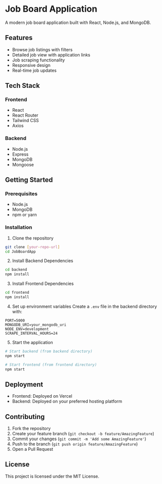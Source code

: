 # Job Board Application

A modern job board application built with React, Node.js, and MongoDB.

## Features

- Browse job listings with filters
- Detailed job view with application links
- Job scraping functionality
- Responsive design
- Real-time job updates

## Tech Stack

### Frontend
- React
- React Router
- Tailwind CSS
- Axios

### Backend
- Node.js
- Express
- MongoDB
- Mongoose

## Getting Started

### Prerequisites
- Node.js
- MongoDB
- npm or yarn

### Installation

1. Clone the repository
```bash
git clone [your-repo-url]
cd JobBoardApp
```

2. Install Backend Dependencies
```bash
cd backend
npm install
```

3. Install Frontend Dependencies
```bash
cd frontend
npm install
```

4. Set up environment variables
Create a `.env` file in the backend directory with:
```
PORT=5000
MONGODB_URI=your_mongodb_uri
NODE_ENV=development
SCRAPE_INTERVAL_HOURS=24
```

5. Start the application
```bash
# Start backend (from backend directory)
npm start

# Start frontend (from frontend directory)
npm start
```

## Deployment

- Frontend: Deployed on Vercel
- Backend: Deployed on your preferred hosting platform

## Contributing

1. Fork the repository
2. Create your feature branch (`git checkout -b feature/AmazingFeature`)
3. Commit your changes (`git commit -m 'Add some AmazingFeature'`)
4. Push to the branch (`git push origin feature/AmazingFeature`)
5. Open a Pull Request

## License

This project is licensed under the MIT License. 